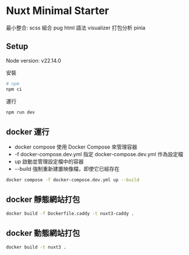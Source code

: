 # Nuxt Minimal Starter
最小整合:
scss 組合
pug html 語法
visualizer 打包分析
pinia 


## Setup
Node version: v22.14.0

安裝
```bash
# npm
npm ci
```
運行
```bash
npm run dev
```

## docker 運行
- docker compose	使用 Docker Compose 來管理容器
- -f docker-compose.dev.yml	指定 docker-compose.dev.yml 作為設定檔
- up	啟動並管理設定檔中的容器
- --build	強制重新建置映像檔，即使它已經存在

```bash
docker compose -f docker-compose.dev.yml up --build
```

## docker 靜態網站打包
```bash
docker build -f Dockerfile.caddy -t nuxt3-caddy .
```

## docker 動態網站打包
```bash
docker build -t nuxt3 .
```


